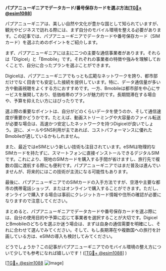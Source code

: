 **パプアニューギニアでデータカード/番号保存カードを選ぶ方法[[TG💪+ @esim1088](https://t.me/s/esim1088)]**

パプアニューギニアは、美しい自然や文化が豊かな国として知られていますが、観光やビジネスで訪れる際には、まず自分のモバイル環境を整える必要があります。この記事では、パプアニューギニアでデータカードや番号保存カード（SIMカード）を選ぶためのポイントをご紹介します。

まず、パプアニューギニアには主に二つの主要な通信事業者があります。それらは「Digicel」と「Bmobile」です。それぞれの事業者の特徴や強みを理解しておくことで、自分に合ったプランを選ぶことができます。

Digicelは、パプアニューギニアでもっとも広範なネットワークを誇り、都市部だけでなく田舎でも安定した接続を提供しています。特に、データ通信量が多い方や動画視聴をよくする方におすすめです。一方、Bmobileは都市部を中心にサービスを展開しており、低価格帯のプランが魅力的です。長期間滞在する場合や、予算を抑えたい方にはぴったりです。

選ぶ際の重要なポイントは、自分がどのくらいデータを使うのか、そして通信速度が重要かどうかです。たとえば、動画ストリーミングや大容量のファイル転送が必要な場合は、高速かつ安定したネットワークを持つDigicelが良いでしょう。逆に、メールやSNS利用が主であれば、コストパフォーマンスに優れたBmobileが適しているかもしれません。

また、最近ではeSIMという新しい技術も注目されています。eSIMは物理的なSIMカードを持たずに、スマートフォンに直接インストールできるデジタルSIMです。これにより、現地のSIMカードを購入する手間が省けますし、旅行先で複数の国に渡航する際にも便利です。パプアニューギニアではまだ普及は進んでいませんが、将来的にはこの技術が主流になる可能性もあります。

最後に、パプアニューギニアでのSIMカードの入手方法ですが、空港や主要な都市の携帯電話ショップ、またはオンラインで購入することができます。ただし、オンラインで購入する場合は事前にクレジットカード情報や住所の確認が必要になりますので注意してください。

まとめると、パプアニューギニアでデータカードや番号保存カードを選ぶ際には、自分の使用目的や予算に応じて事業者を選択することが大切です。DigicelとBmobileのどちらを選ぶか迷う場合は、まずは自身の通信需要を明確にし、それに合わせて選んでみてください。そして、もし長期滞在や複数国への旅行を計画している方は、eSIMの導入も検討してみてください。

どうでしょうか？この記事がパプアニューギニアでのモバイル環境の整え方について少しでも参考になれば嬉しいです！([[TG💪+ @esim1088](https://t.me/s/esim1088)] )

[[TG💪+ @esim1088](https://t.me/s/esim1088) ![Image](https://i.postimg.cc/Y0z9fWf4/image.png)]
